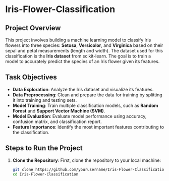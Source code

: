 # Iris-Flower-Classification

## Project Overview

This project involves building a machine learning model to classify Iris flowers into three species: **Setosa**, **Versicolor**, and **Virginica** based on their sepal and petal measurements (length and width). The dataset used for this classification is the **Iris dataset** from scikit-learn. The goal is to train a model to accurately predict the species of an Iris flower given its features.

## Task Objectives

- **Data Exploration**: Analyze the Iris dataset and visualize its features.
- **Data Preprocessing**: Clean and prepare the data for training by splitting it into training and testing sets.
- **Model Training**: Train multiple classification models, such as **Random Forest** and **Support Vector Machine (SVM)**.
- **Model Evaluation**: Evaluate model performance using accuracy, confusion matrix, and classification report.
- **Feature Importance**: Identify the most important features contributing to the classification.

## Steps to Run the Project

1. **Clone the Repository**:
   First, clone the repository to your local machine:
   ```bash
   git clone https://github.com/yourusername/Iris-Flower-Classification.git
   cd Iris-Flower-Classification
